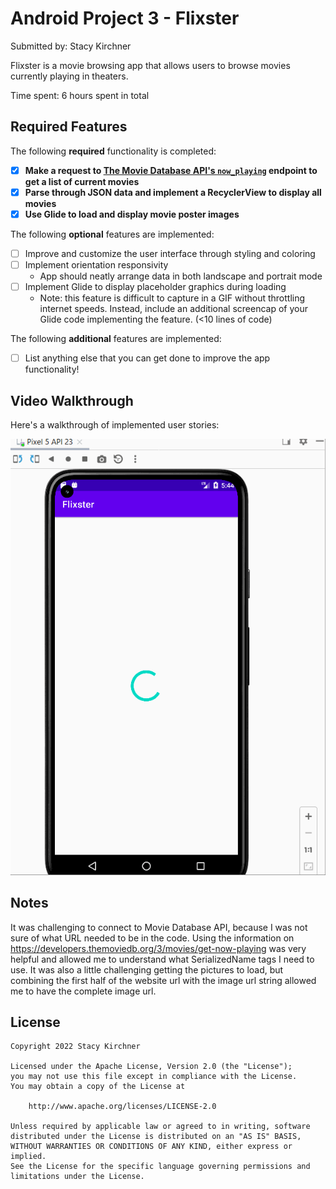 # Android Project 3 - Flixster

Submitted by: Stacy Kirchner 

Flixster is a movie browsing app that allows users to browse movies currently playing in theaters.

Time spent: 6 hours spent in total

## Required Features

The following **required** functionality is completed:

- [X] **Make a request to [The Movie Database API's `now_playing`](https://developers.themoviedb.org/3/movies/get-now-playing) endpoint to get a list of current movies**
- [X] **Parse through JSON data and implement a RecyclerView to display all movies**
- [X] **Use Glide to load and display movie poster images**

The following **optional** features are implemented:

- [ ] Improve and customize the user interface through styling and coloring
- [ ] Implement orientation responsivity
  - App should neatly arrange data in both landscape and portrait mode
- [ ] Implement Glide to display placeholder graphics during loading
  - Note: this feature is difficult to capture in a GIF without throttling internet speeds.  Instead, include an additional screencap of your Glide code implementing the feature.  (<10 lines of code)

The following **additional** features are implemented:

- [ ] List anything else that you can get done to improve the app functionality!

## Video Walkthrough

Here's a walkthrough of implemented user stories:

<img src='https://github.com/Puff82922/Flixster/blob/main/FlixsterWalkThrough.gif' title='Video Walkthrough' width='' alt='Video Walkthrough' />

## Notes

It was challenging to connect to Movie Database API, because I was not sure of what URL needed to be in the code. 
Using the information on https://developers.themoviedb.org/3/movies/get-now-playing was very helpful and allowed me to understand what SerializedName tags I need to use. 
It was also a little challenging getting the pictures to load, but combining the first half of the website url with the image url string allowed me to have the complete image url. 

## License

    Copyright 2022 Stacy Kirchner

    Licensed under the Apache License, Version 2.0 (the "License");
    you may not use this file except in compliance with the License.
    You may obtain a copy of the License at

        http://www.apache.org/licenses/LICENSE-2.0

    Unless required by applicable law or agreed to in writing, software
    distributed under the License is distributed on an "AS IS" BASIS,
    WITHOUT WARRANTIES OR CONDITIONS OF ANY KIND, either express or implied.
    See the License for the specific language governing permissions and
    limitations under the License.
